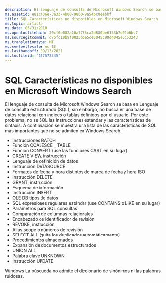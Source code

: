 ```yaml
---
description: El lenguaje de consulta de Microsoft Windows Search se basa en Lenguaje de consulta estructurado (SQL); sin embargo, no busca en una base de datos relacional con índices o tablas definidos por el usuario.
ms.assetid: e81c436e-3a33-4b00-9860-9a54bc0eebbf
title: SQL Características no disponibles en Microsoft Windows Search
ms.topic: article
ms.date: 05/31/2018
ms.openlocfilehash: 20cf0e082a10a7775ca2d880be6153b7d99b6bc7
ms.sourcegitcommit: d75fc10b9f0825bbe5ce5045c90d4045e3c53243
ms.translationtype: MT
ms.contentlocale: es-ES
ms.lasthandoff: 09/13/2021
ms.locfileid: "127572545"
---
```

# <a name="sql-features-unavailable-in-microsoft-windows-search"></a>SQL Características no disponibles en Microsoft Windows Search

El lenguaje de consulta de Microsoft Windows Search se basa en Lenguaje de consulta estructurado (SQL); sin embargo, no busca en una base de datos relacional con índices o tablas definidos por el usuario. Por este problema, no se SQL las instrucciones estándar y las características de sintaxis. A continuación se muestra una lista de las características de SQL más importantes que no se admiten en Windows Search.


-   Instrucciones BATCH
-   Función COALESCE \_ TABLE
-   Función CONVERT (use las funciones CAST en su lugar)
-   CREATE VIEW, instrucción
-   Lenguaje de definición de datos
-   Instrucción DATASOURCE
-   Formatos de fecha y hora distintos de marca de fecha y hora ISO
-   Instrucción DELETE
-   GRANT, instrucción
-   Esquema de información
-   Instrucción INSERT
-   OLE DB tipos de datos
-   SQL expresiones regulares estándar (use CONTAINS o LIKE en su lugar)
-   Parámetros para SQL consultas
-   Comparación de columnas relacionales
-   Encabezado de identificador de revisión
-   REVOKE, instrucción
-   Alias scope o números de revisión
-   SELECT ALL (quita los duplicados automáticamente)
-   Procedimientos almacenados
-   Expansión de documentos estructurados
-   UNION ALL
-   Palabra clave UNKNOWN
-   Instrucción UPDATE

Windows La búsqueda no admite el diccionario de sinónimos ni las palabras ruidosas.

 

 



